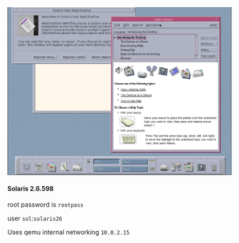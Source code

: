 ![](https://github.com/keedhost/ClassicOS/blob/main/UNIX/Solaris%202.6.598/Screenshots/solaris26.png?raw=true)
#### Solaris 2.6.598

root password is `rootpass`

user `sol`:`solaris26`

Uses qemu internal networking `10.0.2.15`
